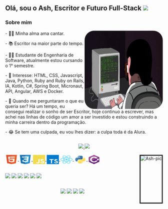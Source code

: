 ## Olá, sou o Ash, Escritor e Futuro Full-Stack <img src="https://raw.githubusercontent.com/iampavangandhi/iampavangandhi/master/gifs/Hi.gif" width="30px"></h2>  

### Sobre mim
<div style="display: inline_block"  >
<img align="right" width="250" height="250" style="border-radius:30px;" src="programacao.gif??raw=true"/>
<p> - 🎵🎶 Minha alma ama cantar.</p>  
<p> - 📚 Escritor na maior parte do tempo. </p>
<p> - 👨‍🎓 Estudante de Engenharia de Software, atualmente estou cursando o 1° semestre.</p>
<p> - 🎯 Interesse: HTML, CSS, Javascript, Java, Python, Ruby and Ruby on Rails, IA, Kotlin, C#, Spring Boot, Micronaut, API, Angular, AWS e Docker.</p>
<p> - 📖 Quando me perguntaram o que eu queria ser? Há um tempo, eu consegui realizar o sonho de ser Escritor, hoje continuo a escrever, mas achei nas linhas de código um amor a ser investido e estou construindo a minha carreira dentro da programação.</p>
<p> - 😂 Se tem uma culpada, eu vou lhes dizer: a culpa toda é da Alura.</p>  
  
</div>

##
<div align = "center">
  <a href="https://github.com/AshOrlowska">
  <img height = "180em" src = "https://github-readme-stats.vercel.app/api?username=ashorlowska&show_icons=true&theme=dracula&include_all_commits=true&count_private=true" />
  <img height = "180em" src = "https://github-readme-stats.vercel.app/api/top-langs/?username=ashorlowska&layout=compact&langs_count=7&theme=dracula" />
</div>
<div style = "display: inline_block"> <br>
  <img align = "center" alt = "Ash-HTML" height = "30" width = "40" src = "https://raw.githubusercontent.com/devicons/devicon/master/icons/html5/html5-original.svg ">
  <img align = "center" alt = "Ash-CSS" height = "30" width = "40" src = "https://raw.githubusercontent.com/devicons/devicon/master/icons/css3/css3-original.svg ">
  <img align = "center" alt = "Ash-Js" height = "30" width = "40" src = "https://raw.githubusercontent.com/devicons/devicon/master/icons/javascript/javascript-plain.svg ">
  <img align = "center" alt = "Ash-Ts" height = "30" width = "40" src = "https://raw.githubusercontent.com/devicons/devicon/master/icons/typescript/typescript-plain.svg ">
  <img align = "center" alt = "Ash-React" height = "30" width = "40" src = "https://raw.githubusercontent.com/devicons/devicon/master/icons/react/react-original.svg ">
  <img align = "center" alt = "Ash-Python" height = "30" width = "40" src = "https://raw.githubusercontent.com/devicons/devicon/master/icons/python/python-original.svg ">
  <img align = "center" alt = "Ash-Csharp" height = "30" width = "40" src = "https://raw.githubusercontent.com/devicons/devicon/master/icons/csharp/csharp-original.svg ">
  <img align = "right" alt = "Ash-pic" height = "150" border= "3px;" src = "https://avatars.githubusercontent.com/u/81665287?v=4">
</div>
  
  ##
 
<div> 
  <a href="https://www.youtube.com/channel/UCFHAAeC6J7poqqa3RvBsuIA" target="_blank"><img src="https://img.shields.io/badge/YouTube-FF0000?style=for-the-badge&logo=youtube&logoColor=white" target="_blank"></a>
  <a href="https://instagram.com/ashorlowska" target="_blank"> <img src="https://img.shields.io/badge/-Instagram-%23E4405F?style=for-the-badge&logo=instagram&logoColor=white" target="_blank"></a>
 	<a href="https://www.twitch.tv/ashorlowska" target="_blank"> <img src="https://img.shields.io/badge/Twitch-9146FF?style=for-the-badge&logo=twitch&logoColor=white" target="_blank"></a>
 <a href="https://discord.gg/FmNZrduamU" target="_blank"> <img src = "https://img.shields.io/badge/Discord-7289DA?style=for-the-badge&logo=discord&logoColor=white "        target= "_blank "></a> 
  <a href = "mailto:ashorlowska.engsoftware @gmail.com" tagert="_blank"> <img src = "https://img.shields.io/badge/-Gmail-%23333?style=for-the-badge&logo=gmail&logoColor=white" target = "_ blank"></a>
  <a href="https://www.linkedin.com/in/ashorlowska/" target="_blank"> <img src="https://img.shields.io/badge/-LinkedIn-%230077B5?style=for-the-badge&logo=linkedin&logoColor=white" target="_blank"></a> 
 </div>
    
##
    
    
 <div align="center" style = "display: inline_block">
   <a href="https://loja.uiclap.com/titulo/ua654/" target="_blank"> <img src="http://storage.googleapis.com/images.uiclap.com/capa/ua654.jpg" style={height="200", width="200"} target="_blank"/></a>
   <a href="https://loja.uiclap.com/titulo/ua1311/"  target="_blank"> <img src="http://storage.googleapis.com/images.uiclap.com/capa/ua1311.jpg" style={height="200", width="200"} target="_blank" /></a>
   <a href="https://loja.uiclap.com/titulo/ua2655/"  target="_blank"> <img src="http://storage.googleapis.com/images.uiclap.com/capa/ua2655.jpg" style={height="190", width="190"} target="_blank"/></a>
   <a href="https://loja.uiclap.com/titulo/ua3655/"  target="_blank"> <img src="http://storage.googleapis.com/images.uiclap.com/capa/ua3655.jpg" style={height="190", width="190"} target="_blank"/></a>
    </div>
    
##
    
   
